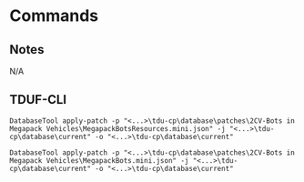 # Commands

## Notes

N/A 

## TDUF-CLI

    DatabaseTool apply-patch -p "<...>\tdu-cp\database\patches\2CV-Bots in Megapack Vehicles\MegapackBotsResources.mini.json" -j "<...>\tdu-cp\database\current" -o "<...>\tdu-cp\database\current"    

    DatabaseTool apply-patch -p "<...>\tdu-cp\database\patches\2CV-Bots in Megapack Vehicles\MegapackBots.mini.json" -j "<...>\tdu-cp\database\current" -o "<...>\tdu-cp\database\current"    
